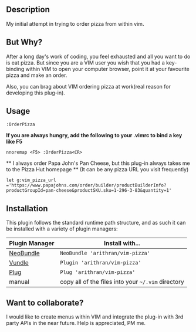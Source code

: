 ## Description
My initial attempt in trying to order pizza from within vim. 

## But Why?
After a long day's work of coding, you feel exhausted and all you want to do is eat pizza. But since you are a VIM user you wish that you had a key-binding within VIM to open your computer browser, point it at your favourite pizza and make an order. 

Also, you can brag about VIM ordering pizza at work(real reason for
developing this plug-in).

## Usage
	:OrderPizza

**If you are always hungry, add the following to your .vimrc to bind a key like F5**

	nnoremap <F5> :OrderPizza<CR>

** I always order Papa John's Pan Cheese, but this plug-in always takes me to the
Pizza Hut homepage ** 
(It can be any pizza URL you visit frequently)

	let g:vim_pizza_url ='https://www.papajohns.com/order/builder/productBuilderInfo?productGroupId=pan-cheese&productSKU.sku=1-296-3-83&quantity=1'


## Installation

This plugin follows the standard runtime path structure, and as such it can be installed with a variety of plugin managers:

| Plugin Manager | Install with... |
| ------------- | ------------- |
| [NeoBundle][12] | `NeoBundle 'arithran/vim-pizza'` |
| [Vundle][13] | `Plugin 'arithran/vim-pizza'` |
| [Plug][40] | `Plug 'arithran/vim-pizza'` |
| manual | copy all of the files into your `~/.vim` directory |

## Want to collaborate?
I would like to create menus within VIM and integrate the plug-in with 3rd party APIs in the near future. Help is appreciated, PM me.

[12]: https://github.com/Shougo/neobundle.vim
[13]: https://github.com/gmarik/vundle
[40]: https://github.com/junegunn/vim-plug

